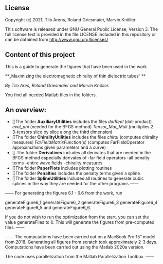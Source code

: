 ## License

Copyright (c) 2021, Tilo Arens, Roland Griesmaier, Marvin Knöller

This software is released under GNU General Public License, Version 3.
The full license text is provided in the file LICENSE included in this repository 
or can be obtained from http://www.gnu.org/licenses/


## Content of this project
This is a guide to generate the figures that have been used in the work

**„Maximizing the electromagnetic chirality of thin dielectric tubes“ **

_By Tilo Ares, Roland Griesmaier and Marvin Knöller._

You find all needed Matlab files in the folders. 

## An overview:
- []The folder **AuxiliaryUtilities** includes the files _dotReal_ (dot-product)
								   _eval_phi_ (needed for the BFGS method)
								   _Tensor_Mat_Mult_ (multiplies 2 3-tensors slice by slice along the third dimension)
- []The folder **ChiralityUtilities** includes the files _chiral_ (computes chirality measures)
								  _FarFieldMatrixFunction_(s) (computes FarFieldOperator approximations given parameters and a curve)
- [] The folder **Derivatives** includes all derivates that are needed in the BFGS method especially derivates of 
-far field operators
-all penalty terms
-entire wave fields
-chirality measures
- []The folder **PaperPlots** includes plotting routines
- []The folder **Penalties** includes the penalty terms given a spline
- []The folder **SplineUtilities** includes all routines to generate cubic splines in the way they are needed for the other programs 
——

——
For generating the figures 6.1 - 6.6 from the work, run

generateFigure6_1
generateFigure6_2
generateFigure6_3
generateFigure6_4
generateFigure6_5 and
generateFigure6_6.

If you do not wish to run the optimization from the start, you can set the value generateFiles to 0.
This will generate the figures from pre-computed files.
——

——
The computations have been carried out on a MacBook Pro 15“ model from 2018.
Generating all figures from scratch took approximately 2-3 days.
Computations have been carried out using the Matlab 2020a version.

The code uses parallelization from the Matlab Parallelization Toolbox.
——
